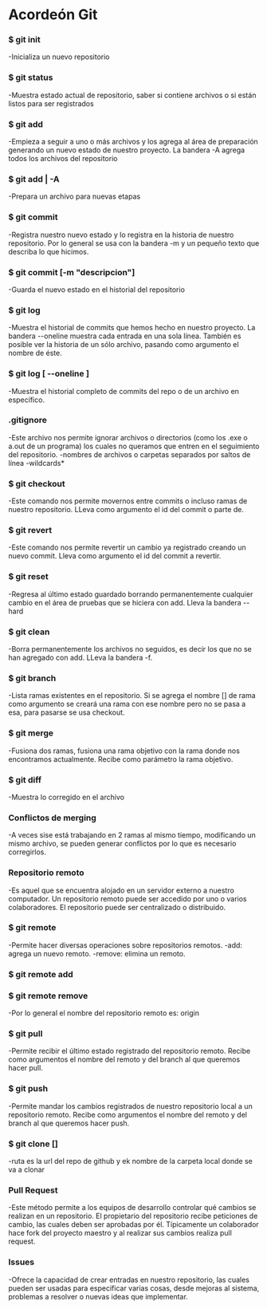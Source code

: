 # Acordeón Git

### $ git init 
-Inicializa un nuevo repositorio

### $ git status
-Muestra estado actual de repositorio, saber si contiene archivos o si están listos para ser registrados

### $ git add
-Empieza a seguir a uno o más archivos y los agrega al área de preparación generando un nuevo estado de nuestro proyecto. La bandera -A agrega todos los archivos del repositorio

### $ git add <archivo> | -A
-Prepara un archivo para nuevas etapas

### $ git commit
-Registra nuestro nuevo estado y lo registra en la historia de nuestro repositorio. Por lo general se usa con la bandera -m y un pequeño texto que describa lo que hicimos.

### $ git commit [-m "descripcion"]
-Guarda el nuevo estado en el historial del repositorio

### $ git log
-Muestra el historial de commits que hemos hecho en nuestro proyecto. La bandera --oneline muestra cada entrada en una sola línea. También es posible ver la historia de un sólo archivo, pasando como argumento el nombre de éste.

### $ git log [ --oneline <archivo>]
-Muestra el historial completo de commits del repo o de un archivo en específico.

### .gitignore
-Este archivo nos permite ignorar archivos o directorios (como los .exe o a.out de un programa) los cuales no queramos que entren en el seguimiento del repositorio.    -nombres de archivos o carpetas separados por saltos de línea    -wildcards*

### $ git checkout
-Este comando nos permite movernos entre commits o incluso ramas de nuestro repositorio. LLeva como argumento el id del commit o parte de.

### $ git revert
-Este comando nos permite revertir un cambio ya registrado creando un nuevo commit. Lleva como argumento el id del commit a revertir.

### $ git reset
-Regresa al último estado guardado borrando permanentemente cualquier cambio en el área de pruebas que se hiciera con add. Lleva la bandera --hard

### $ git clean
-Borra permanentemente los archivos no seguidos, es decir los que no se han agregado con add. LLeva la bandera -f.

### $ git branch
-Lista ramas existentes en el repositorio. Si se agrega el nombre [<nombre>]
de rama como argumento se creará una rama con ese nombre pero no se pasa a esa, para pasarse se usa checkout.

### $ git merge
-Fusiona dos ramas, fusiona una rama objetivo con la rama donde nos encontramos actualmente. Recibe como parámetro la rama objetivo.

### $ git diff
-Muestra lo corregido en el archivo

### Conflictos de merging
-A veces sise está trabajando en 2 ramas al mismo tiempo, modificando un mismo archivo, se pueden generar conflictos  por lo que es necesario corregirlos.

### Repositorio remoto
-Es aquel que se encuentra alojado en un servidor externo a nuestro computador. Un repositorio remoto puede ser accedido por uno o varios colaboradores. El repositorio puede ser centralizado o distribuido.

### $ git remote
-Permite hacer diversas operaciones sobre repositorios remotos. -add: agrega un nuevo remoto. -remove: elimina un remoto.

### $ git remote add <nombre> <url>
### $ git remote remove <nombre>

-Por lo general el nombre del repositorio remoto es: origin

### $ git pull
-Permite recibir el último estado registrado del repositorio remoto. Recibe como argumentos el nombre del remoto y del branch al que queremos hacer pull.

### $ git push
-Permite mandar los cambios registrados de nuestro repositorio local a un repositorio remoto. Recibe como argumentos el nombre del remoto y del branch al que queremos hacer push.

### $ git clone <ruta> [<nombre local>]
-ruta es la url del repo de github y ek nombre de la carpeta local donde se va a clonar

### Pull Request
-Este método permite a los equipos de desarrollo controlar qué cambios se realizan en un repositorio. El propietario del repositorio recibe peticiones de cambio, las cuales deben ser aprobadas por él. Típicamente un colaborador hace fork del proyecto maestro y al realizar sus cambios realiza pull request. 

### Issues
-Ofrece la capacidad de crear entradas en nuestro repositorio, las cuales pueden ser usadas para especificar varias cosas, desde mejoras al sistema, problemas a resolver o nuevas ideas que implementar.


